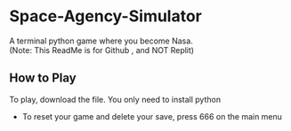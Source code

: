 # Space-Agency-Simulator

A terminal python game where you become Nasa.
<br>(Note: This ReadMe is for Github , and NOT Replit)

## How to Play
To play, download the file. You only need to install python
* To reset your game and delete your save, press 666 on the main menu